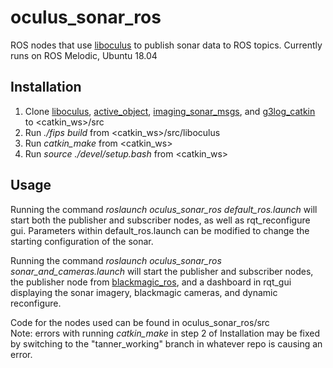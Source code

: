 # oculus_sonar_ros
ROS nodes that use [liboculus](https://github.com/apl-ocean-engineering/liboculus) to publish sonar data to ROS topics.
Currently runs on ROS Melodic, Ubuntu 18.04

## Installation
  1. Clone [liboculus](https://github.com/apl-ocean-engineering/liboculus), [active_object](https://gitlab.com/apl-ocean-engineering/hmi-lsd-slam-transition/active_object), [imaging_sonar_msgs](https://gitlab.com/apl-ocean-engineering/imaging_sonar_msgs), and [g3log_catkin](https://gitlab.com/apl-ocean-engineering/lsd-slam/g3log_catkin) to <catkin_ws>/src
  2. Run *./fips build* from <catkin_ws>/src/liboculus
  3. Run *catkin_make* from <catkin_ws>
  4. Run *source ./devel/setup.bash* from <catkin_ws>

## Usage
Running the command *roslaunch oculus_sonar_ros default_ros.launch* will start both the publisher and subscriber nodes, as well as rqt_reconfigure gui.
Parameters within default_ros.launch can be modified to change the starting configuration of the sonar.  

Running the command *roslaunch oculus_sonar_ros sonar_and_cameras.launch* will start the publisher and subscriber nodes, the publisher node from [blackmagic_ros](https://gitlab.com/apl-ocean-engineering/blackmagic_ros), and a dashboard in rqt_gui displaying the sonar imagery, blackmagic cameras, and dynamic reconfigure.  

Code for the nodes used can be found in oculus_sonar_ros/src  
Note: errors with running *catkin_make* in step 2 of Installation may be fixed by switching to the "tanner_working" branch in whatever repo is causing an error.
